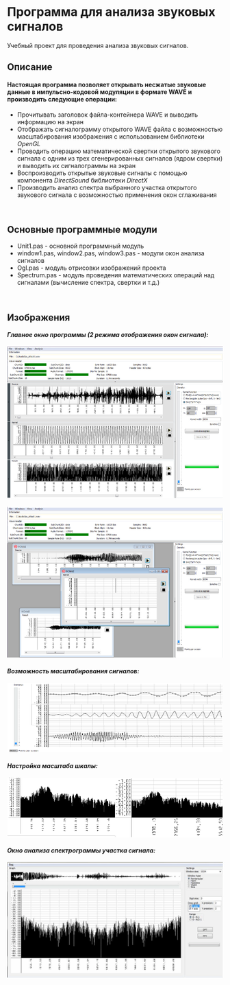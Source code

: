 <p style="text-align:center"><h1>Программа для анализа звуковых сигналов</h2></p>
<p>Учебный проект для проведения анализа звуковых сигналов.</p>

<h2>Описание</h3>

 #### Настоящая программа позволяет открывать несжатые звуковые данные в импульсно-кодовой модуляции в формате WAVE и производить следующие операции:
 
 - Прочитывать заголовок файла-контейнера WAVE и выводить информацию на экран
 - Отображать сигналограмму открытого WAVE файла с возможностью масштабирования изображения с использованием библиотеки _OpenGL_
 - Проводить операцию математической свертки открытого звукового сигнала с одним из трех сгенерированных сигналов (ядром свертки) и выводить их сигналограммы на экран
 - Воспроизводить открытые звуковые сигналы с помощью компонента _DirectSound_ библиотеки _DirectX_
 - Производить анализ спектра выбранного участка открытого звукового сигнала с возможностью применения окон сглаживания
<br>
 <h2>Основные программные модули</h2>
 
 * Unit1.pas - основной программный модуль
 * window1.pas, window2.pas, window3.pas - модули окон анализа сигналов
 * Ogl.pas - модуль отрисовки изображений проекта
 * Spectrum.pas - модуль проведения математических операций над сигналами (вычисление спектра, свертки и т.д.)
 <br>
 <h2>Изображения</h2>
 
 *<h4>Главное окно программы (2 режима отображения окон сигнала):</h4>*
 
 ![Главное окно программы 1](https://github.com/Turquoise69/SSAS/blob/main/readme_assets/1.jpg)
 <br><br>
 ![Главное окно программы 2](https://github.com/Turquoise69/SSAS/blob/main/readme_assets/3.jpg)
 <br>
 *<h4>Возможность масштабирования сигналов:</h4>*
 
 ![Возможность масштабирования сигналов](https://github.com/Turquoise69/SSAS/blob/main/readme_assets/1.png)
 <br>
 *<h4>Настройка масштаба шкалы:</h4>*
 
 ![Настройка масштаба шкалы](https://github.com/Turquoise69/SSAS/blob/main/readme_assets/2.png)
 <br>
 *<h4>Окно анализа спектрограммы участка сигнала:</h4>*
 
 ![Окно анализа спектрограммы участка сигнала](https://github.com/Turquoise69/SSAS/blob/main/readme_assets/1.gif)
  
 
 
 
